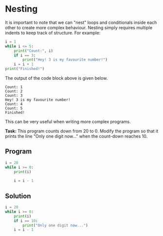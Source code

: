 # Nesting

It is important to note that we can "nest" loops and conditionals inside each other to create more complex behaviour. Nesting simply requires multiple indents to keep track of structure. For example:

```python
i = 1
while i <= 5:
    print("Count:", i)
    if i == 3:
        print("Hey! 3 is my favourite number!")
    i = i + 1
print("Finished!")
```

The output of the code block above is given below.
```
Count: 1
Count: 2
Count: 3
Hey! 3 is my favourite number!
Count: 4
Count: 5
Finished!
```

This can be very useful when writing more complex programs.

**Task:** This program counts down from 20 to 0. Modify the program so that it prints the line "Only one digit now..." when the count-down reaches 10.

## Program
```python
i = 20
while i >= 0:
    print(i)
    
    i = i - 1
```

## Solution
```python
i = 20
while i >= 0:
    print(i)
    if i == 10:
        print("Only one digit now...")
    i = i - 1
```
